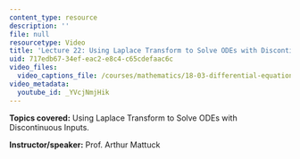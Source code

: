 ```yaml
---
content_type: resource
description: ''
file: null
resourcetype: Video
title: 'Lecture 22: Using Laplace Transform to Solve ODEs with Discontinuous Inputs'
uid: 717edb67-34ef-eac2-e8c4-c65cdefaac6c
video_files:
  video_captions_file: /courses/mathematics/18-03-differential-equations-spring-2010/video-lectures/lecture-22-using-laplace-transform-to-solve-odes-with-discontinuous-inputs/YVcjNmjHik.vtt
video_metadata:
  youtube_id: _YVcjNmjHik
---
```


**Topics covered:** Using Laplace Transform to Solve ODEs with Discontinuous Inputs.

**Instructor/speaker:** Prof. Arthur Mattuck
